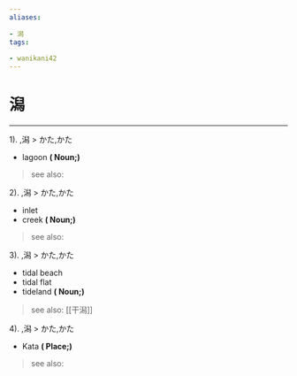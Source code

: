 ```yaml
---
aliases:
    
- 潟
tags:
    
- wanikani42
---
```


# 潟
---
1).
,潟 > かた,かた

- lagoon
**( Noun;)**
> see also: 
            
2).
,潟 > かた,かた

- inlet
- creek
**( Noun;)**
> see also: 
            
3).
,潟 > かた,かた

- tidal beach
- tidal flat
- tideland
**( Noun;)**
> see also:  [[干潟]]
            
4).
,潟 > かた,かた

- Kata
**( Place;)**
> see also: 
            
